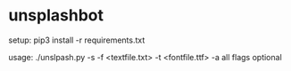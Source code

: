 # unsplashbot
setup:
pip3 install -r requirements.txt

usage:
./unslpash.py -s <searchterm> -f <textfile.txt> -t <fontfile.ttf> -a 
all flags optional
